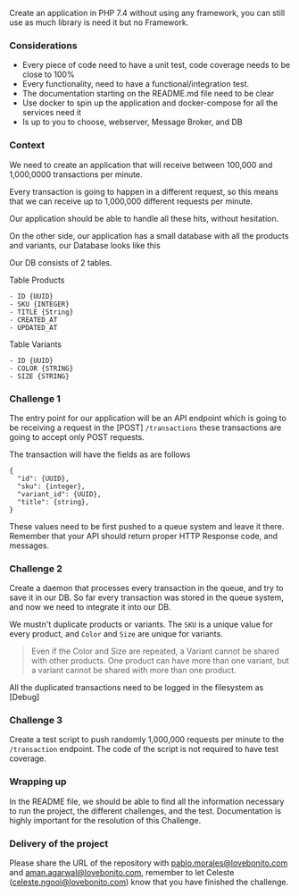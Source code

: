 Create an application in PHP 7.4 without using any framework, you can still use as much library is need it but no Framework.


### Considerations

- Every piece of code need to have a unit test, code coverage needs to be close to 100%
- Every functionality, need to have a functional/integration test. 
- The documentation starting on the README.md file need to be clear
- Use docker to spin up the application and docker-compose for all the services need it 
- Is up to you to choose, webserver, Message Broker, and DB


### Context
We need to create an application that will receive between 100,000 and 1,000,0000 transactions per minute. 

Every transaction is going to happen in a different request, so this means that we can receive up to 1,000,000 different requests per minute. 

Our application should be able to handle all these hits, without hesitation. 

On the other side, our application has a small database with all the products and variants, our Database looks like this

Our DB consists of 2 tables.

Table Products

```
- ID {UUID}
- SKU {INTEGER}
- TITLE {String}
- CREATED_AT
- UPDATED_AT
```

Table Variants

```
- ID {UUID}
- COLOR {STRING}
- SIZE {STRING}
```



### Challenge 1 

 The entry point for our application will be an API endpoint which is going to be receiving a request in the [POST] `/transactions` these transactions are going to accept only POST requests. 

The transaction will have the fields as are follows

```
{
  "id": {UUID},
  "sku": {integer},
  "variant_id": {UUID},
  "title": {string},
}
```


These values need to be first pushed to a queue system and leave it there. Remember that your API should return proper HTTP Response code, and messages. 

### Challenge 2

Create a daemon that processes every transaction in the queue, and try to save it in our DB. So far every transaction was stored in the queue system, and now we need to integrate it into our DB. 

We mustn't duplicate products or variants. The `SKU` is a unique value for every product, and `Color` and `Size` are unique for variants. 

> Even if the Color and Size are repeated, a Variant cannot be shared with other products. One product can have more than one variant, but a variant cannot be shared with more than one product. 


All the duplicated transactions need to be logged in the filesystem as [Debug]


### Challenge 3

Create a test script to push randomly 1,000,000 requests per minute to the `/transaction` endpoint. The code of the script is not required to have test coverage. 


### Wrapping up
In the README file, we should be able to find all the information necessary to run the project, the different challenges, and the test. Documentation is highly important for the resolution of this Challenge.

### Delivery of the project

Please share the URL of the repository with pablo.morales@lovebonito.com and aman.agarwal@lovebonito.com, remember to let Celeste (celeste.ngooi@lovebonito.com) know that you have finished the challenge.

 
 



